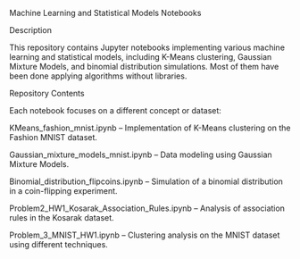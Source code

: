 Machine Learning and Statistical Models Notebooks

Description


This repository contains Jupyter notebooks implementing various machine learning and statistical models, including K-Means clustering, Gaussian Mixture Models, and binomial distribution simulations. Most of them have been done applying algorithms without libraries.

Repository Contents


Each notebook focuses on a different concept or dataset:



KMeans_fashion_mnist.ipynb – Implementation of K-Means clustering on the Fashion MNIST dataset.

Gaussian_mixture_models_mnist.ipynb – Data modeling using Gaussian Mixture Models.

Binomial_distribution_flipcoins.ipynb – Simulation of a binomial distribution in a coin-flipping experiment.

Problem2_HW1_Kosarak_Association_Rules.ipynb – Analysis of association rules in the Kosarak dataset.

Problem_3_MNIST_HW1.ipynb – Clustering analysis on the MNIST dataset using different techniques.

